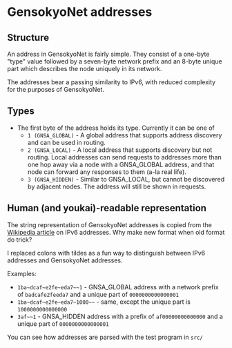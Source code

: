 # GensokyoNet addresses

## Structure

An address in GensokyoNet is fairly simple. They consist of a one-byte "type" value followed by a seven-byte network prefix and an 8-byte unique part which describes the node uniquely in its network.

The addresses bear a passing similarity to IPv6, with reduced complexity for the purposes of GensokyoNet.

## Types

- The first byte of the address holds its type. Currently it can be one of
	- `1 (GNSA_GLOBAL)` - A global address that supports address discovery and can be used in routing.
	- `2 (GNSA_LOCAL)` - A local address that supports discovery but not routing. Local addresses can send requests to addresses more than one hop away via a node with a GNSA_GLOBAL address, and that node can forward any responses to them (a-la real life).
	- `3 (GNSA_HIDDEN)` - Similar to GNSA_LOCAL, but cannot be discovered by adjacent nodes. The address will still be shown in requests.

## Human (and youkai)-readable representation

The string representation of GensokyoNet addresses is copied from the [Wikipedia article](https://en.wikipedia.org/wiki/IPv6_address#Representation) on IPv6 addresses. Why make new format when old format do trick?

I replaced colons with tildes as a fun way to distinguish between IPv6 addresses and GensokyoNet addresses.

Examples:
- `1ba~dcaf~e2fe~eda7~~1` - GNSA_GLOBAL address with a network prefix of `badcafe2feeda7` and a unique part of `0000000000000001`
- `1ba~dcaf~e2fe~eda7~1000~~` - same, except the unique part is `1000000000000000`
- `3af~~1` - GNSA_HIDDEN address with a prefix of `af00000000000000` and a unique part of `0000000000000001`

You can see how addresses are parsed with the test program in `src/`
